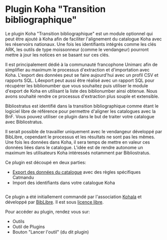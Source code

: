 # Plugin Koha "Transition bibliographique"

Le plugin Koha "Transition bibliographique" est un module optionnel qui peut être ajouté à Koha afin de faciliter l'alignement du catalogue Koha avec les réservoirs nationaux. Une fois les identifiants intégrés comme les clés ARK, les outils de type moissonneur (comme le vendangeur) pourront mettre à jour les notices en se basant sur ces clés.

Il est principalement dédié à la communauté francophone Unimarc afin de simplifier au maximum le processus d'extraction et d'importation avec Koha. L'export des données peut se faire aujourd'hui avec un profil CSV et rapports SQL. L4export peut aussi être réalisé avec un rapport SQL pour récupérer les biblionumber que vous souhaitez puis utiliser le module d'export de Koha en utilisant la liste des biblionumber ainsi obtenue. Nous avons souhaité rendre ce processus d'extraction plus souple et extensible.

Bibliostratus est identifié dans la transition bibliographique comme étant le logiciel libre de référence pour permettre d'aligner les catalogues avec la BnF. Vous pouvez utiliser ce plugin dans le but de traiter votre catalogue avec Bibliostratus.

Il serait possible de travailler uniquement avec le vendangeur développé par BibLibre, cependant le processus et les résultats ne sont pas les mêmes. Une fois les données dans Koha, il sera temps de mettre en valeur ces données liées dans le catalogue. L'idée est de rendre autonome un maximum les utilisateurs Koha intéressés notamment par Bibliostratus.

Ce plugin est découpé en deux parties:
* [Export des données du catalogue](export.md) avec des règles spécifiques Catmandu
* Import des identifiants dans votre catalogue Koha

<IMG accueil du plugin>

Ce plugin a été initiallement commandé par l'association [Kohala](http://koha-fr.org/) et développé par [BibLibre](http://biblibre.com/). Il est sous [licence libre]().

Pour accéder au plugin, rendez vous sur:
* Outils
* Outil de Plugins
* Bouton "Lancer l'outil" (du dit plugin)

